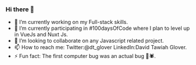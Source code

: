 ### Hi there 👋

- 🔭 I’m currently working on my Full-stack skills.
- 🌱 I’m currently participating in #100daysOfCode where I plan to level up in VueJs and Nuxt Js.
- 👯 I’m looking to collaborate on any Javascript related project.
- 📫 How to reach me: Twitter:@dt_glover LinkedIn:David Tawiah Glover.
- ⚡ Fun fact: The first computer bug was an actual bug 🐞🕷.

